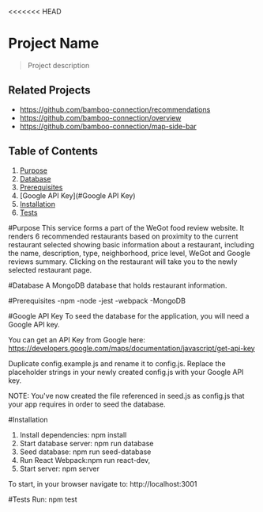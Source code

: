 <<<<<<< HEAD
# Project Name

> Project description

## Related Projects

  - https://github.com/bamboo-connection/recommendations
  - https://github.com/bamboo-connection/overview
  - https://github.com/bamboo-connection/map-side-bar

## Table of Contents

1. [Purpose](#purpose)
1. [Database](#database)
1. [Prerequisites](#prerequisites)
1. [Google API Key](#Google API Key)
1. [Installation](#Installation)
1. [Tests](#tests)

#Purpose
This service forms a part of the WeGot food review website. It renders 6 recommended restaurants based on proximity to the current restaurant selected showing basic information about a restaurant, including the name, description, type, neighborhood, price level, WeGot and Google reviews summary. Clicking on the restaurant will take you to the newly selected restaurant page.

#Database
A MongoDB database that holds restaurant information.

#Prerequisites
-npm -node -jest -webpack -MongoDB

#Google API Key
To seed the database for the application, you will need a Google API key.

You can get an API Key from Google here: https://developers.google.com/maps/documentation/javascript/get-api-key

Duplicate config.example.js and rename it to config.js. Replace the placeholder strings in your newly created config.js with your Google API key.

NOTE: You've now created the file referenced in seed.js as config.js that your app requires in order to seed the database.

#Installation
1. Install dependencies: npm install
2. Start database server: npm run database
3. Seed database: npm run seed-database
4. Run React Webpack:npm run react-dev,
5. Start server: npm server

To start, in your browser navigate to: http://localhost:3001

#Tests
Run: npm test
